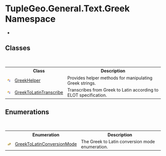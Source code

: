 # TupleGeo.General.Text.Greek Namespace
 

-


## Classes
&nbsp;<table><tr><th></th><th>Class</th><th>Description</th></tr><tr><td>![Public class](media/pubclass.gif "Public class")</td><td><a href="T_TupleGeo_General_Text_Greek_GreekHelper">GreekHelper</a></td><td>
Provides helper methods for manipulating Greek strings.</td></tr><tr><td>![Public class](media/pubclass.gif "Public class")</td><td><a href="T_TupleGeo_General_Text_Greek_GreekToLatinTranscribe">GreekToLatinTranscribe</a></td><td>
Transcribes from Greek to Latin according to ELOT specification.</td></tr></table>

## Enumerations
&nbsp;<table><tr><th></th><th>Enumeration</th><th>Description</th></tr><tr><td>![Public enumeration](media/pubenumeration.gif "Public enumeration")</td><td><a href="T_TupleGeo_General_Text_Greek_GreekToLatinConversionMode">GreekToLatinConversionMode</a></td><td>
The Greek to Latin conversion mode enumeration.</td></tr></table>&nbsp;
